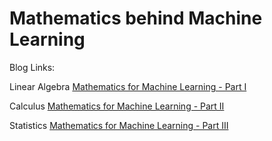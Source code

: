 # Mathematics behind Machine Learning

Blog Links: 

Linear Algebra
[Mathematics for Machine Learning - Part I](https://arshpreet-singh.medium.com/mathematics-for-machine-learning-part-i-c2c62b60441a)

Calculus
[Mathematics for Machine Learning - Part II](https://arshpreet-singh.medium.com/mathematics-for-machine-learning-part-ii-a0db5208d175)

Statistics
[Mathematics for Machine Learning - Part III](https://arshpreet-singh.medium.com/mathematics-for-machine-learning-part-iii-f8f889582ea4)
